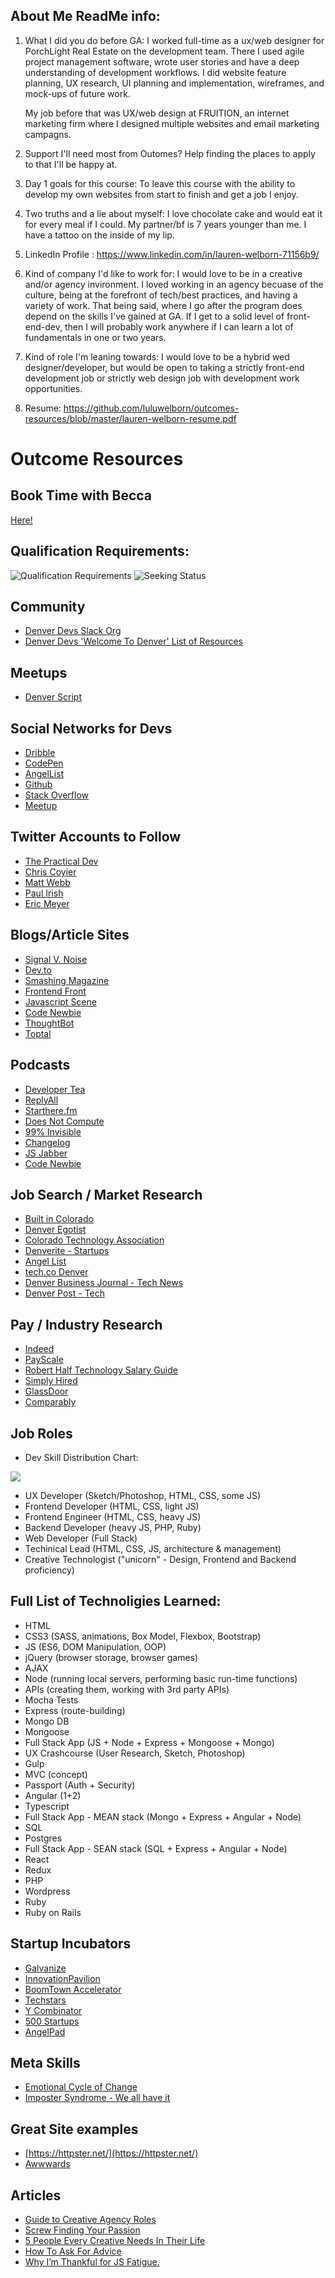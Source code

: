 ## About Me ReadMe info:

1. What I did you do before GA:
	I worked full-time as a ux/web designer for PorchLight Real Estate on the development team. There I used agile project management software, wrote user stories and have a deep understanding of development workflows. I did website feature planning, UX research, UI planning and implementation, wireframes, and mock-ups of future work.

	My job before that was UX/web design at FRUITION, an internet marketing firm where I designed multiple websites and email marketing campagns.

2. Support I'll need most from Outomes?
	Help finding the places to apply to that I'll be happy at.

3. Day 1 goals for this course:
	To leave this course with the ability to develop my own websites from start to finish and get a job I enjoy.

4. Two truths and a lie about myself:
	I love chocolate cake and would eat it for every meal if I could.
	My partner/bf is 7 years younger than me.
	I have a tattoo on the inside of my lip.

5. LinkedIn Profile :
	https://www.linkedin.com/in/lauren-welborn-71156b9/

6. Kind of company I'd like to work for:
	I would love to be in a creative and/or agency invironment. I loved working in an agency becuase of the culture, being at the forefront of tech/best practices, and having a variety of work. That being said, where I go after the program does depend on the skills I've gained at GA. If I get to a solid level of front-end-dev, then I will probably work anywhere if I can learn a lot of fundamentals in one or two years.

7. Kind of role I'm leaning towards:
	I would love to be a hybrid wed designer/developer, but would be open to taking a strictly front-end development job or strictly web design job with development work opportunities.

8. Resume:
	https://github.com/luluwelborn/outcomes-resources/blob/master/lauren-welborn-resume.pdf


# Outcome Resources

## Book Time with Becca

[Here!](https://calendly.com/becca-zukowski)

## Qualification Requirements:

![Qualification Requirements](img/qualification.png)
![Seeking Status](img/seekingstatus.png)

## Community

- [Denver Devs Slack Org](https://join.denverdevs.org/)
- [Denver Devs 'Welcome To Denver' List of Resources](https://github.com/Denver-Devs/welcome-to-denver)

## Meetups

- [Denver Script](https://www.meetup.com/DenverScript/)

## Social Networks for Devs

- [Dribble](https://dribbble.com/)
- [CodePen](http://codepen.io/)
- [AngelList](https://angel.co/)
- [Github](https://github.com/)
- [Stack Overflow](https://stackoverflow.com/)
- [Meetup](http://www.meetup.com/)

## Twitter Accounts to Follow

- [The Practical Dev](https://twitter.com/ThePracticalDev)
- [Chris Coyier](https://twitter.com/chriscoyier)
- [Matt Webb](https://twitter.com/creatify_me)
- [Paul Irish](https://twitter.com/paul_irish)
- [Eric Meyer](https://twitter.com/meyerweb)

## Blogs/Article Sites

- [Signal V. Noise](https://m.signalvnoise.com/)
- [Dev.to](https://dev.to/)
- [Smashing Magazine](https://www.smashingmagazine.com/)
- [Frontend Front](https://frontendfront.com/)
- [Javascript Scene](https://medium.com/javascript-scene)
- [Code Newbie](http://www.codenewbie.org/)
- [ThoughtBot](https://robots.thoughtbot.com/)
- [Toptal](https://www.toptal.com/blog)

## Podcasts

- [Developer Tea](https://spec.fm/podcasts/developer-tea)
- [ReplyAll](https://gimletmedia.com/reply-all/)
- [Starthere.fm](http://starthere.fm/)
- [Does Not Compute](https://spec.fm/podcasts/does-not-compute)
- [99% Invisible](http://99percentinvisible.org/)
- [Changelog](https://changelog.com/)
- [JS Jabber](https://devchat.tv/js-jabber)
- [Code Newbie](http://www.codenewbie.org/podcast)

## Job Search / Market Research

- [Built in Colorado](www.builtincolorado.com)
- [Denver Egotist](www.thedenveregotist.com/)
- [Colorado Technology Association](www.coloradotechnology.org/)
- [Denverite - Startups](www.denverite.com/category/business/denver-startups/)
- [Angel List](www.angellist.com)
- [tech.co Denver](tech.co/city/denver)
- [Denver Business Journal - Tech News](www.bizjournals.com/denver/industry-news/technology)
- [Denver Post - Tech](www.denverpost.com/business/colorado-technology/)

## Pay / Industry Research

- [Indeed](www.indeed.com/salary)
- [PayScale](www.payscale.com/)
- [Robert Half Technology Salary Guide](https://www.roberthalf.com/workplace-research/salary-guides)
- [Simply Hired](www.simplyhired.com/salaries.html)
- [GlassDoor](https://www.glassdoor.com)
- [Comparably](https://www.comparably.com/)

## Job Roles

- Dev Skill Distribution Chart:

![](img/DevChart.png)

- UX Developer (Sketch/Photoshop, HTML, CSS, some JS)
- Frontend Developer (HTML, CSS, light JS)
- Frontend Engineer (HTML, CSS, heavy JS)
- Backend Developer (heavy JS, PHP, Ruby)
- Web Developer (Full Stack)
- Techinical Lead (HTML, CSS, JS, architecture & management)
- Creative Technologist ("unicorn" - Design, Frontend and Backend proficiency)

## Full List of Technoligies Learned:

- HTML
- CSS3 (SASS, animations, Box Model, Flexbox, Bootstrap)
- JS (ES6, DOM Manipulation, OOP)
- jQuery (browser storage, browser games)
- AJAX
- Node (running local servers, performing basic run-time functions)
- APIs (creating them, working with 3rd party APIs)
- Mocha Tests
- Express (route-building)
- Mongo DB
- Mongoose
- Full Stack App (JS + Node + Express + Mongoose + Mongo)
- UX Crashcourse (User Research, Sketch, Photoshop)
- Gulp
- MVC (concept)
- Passport (Auth + Security)
- Angular (1+2)
- Typescript
- Full Stack App - MEAN stack (Mongo + Express + Angular + Node)
- SQL
- Postgres
- Full Stack App - SEAN stack (SQL + Express + Angular + Node)
- React
- Redux
- PHP
- Wordpress
- Ruby
- Ruby on Rails


## Startup Incubators

- [Galvanize](http://www.galvanize.com/become-a-member/)
- [InnovationPavilion](www.InnovationPavilion.com/)
- [BoomTown Accelerator](www.boomtownaccelerator.com/)
- [Techstars](www.techstars.com/programs/boulder-program/)
- [Y Combinator](https://www.ycombinator.com/)
- [500 Startups](500.co/)
- [AngelPad](angelpad.org/)

## Meta Skills

- [Emotional Cycle of Change](http://65.media.tumblr.com/83daa5739159b1b193664466a5bc55ed/tumblr_nfxsazVp0Y1tp5jhzo1_1280.png)
- [Imposter Syndrome - We all have it](https://davidwalsh.name/impostor-syndrome)

## Great Site examples

- [https://httpster.net/](https://httpster.net/)
- [Awwwards](http://www.awwwards.com/)

## Articles

- [Guide to Creative Agency Roles](http://www.creativebloq.com/agencies/ultimate-guide-creative-agency-roles-41411464)
- [Screw Finding Your Passion](http://markmanson.net/passion)
- [5 People Every Creative Needs In Their Life](https://blog.musicbed.com/articles/the-5-people-every-creative-needs-in-life/177?utm_campaign=mb-blog&utm_medium=post&utm_source=facebook&utm_content=five-people-creative)
- [How To Ask For Advice](https://medium.com/art-of-practicality/how-to-study-people-you-admire-and-ask-for-their-advice-ef5d1c821763#.qqgfmlmsd)
- [Why I’m Thankful for JS Fatigue.](https://medium.com/javascript-scene/why-im-thankful-for-js-fatigue-i-know-you-re-sick-of-those-words-but-this-is-different-296fae0c888f#.ue2m3s1xi)
